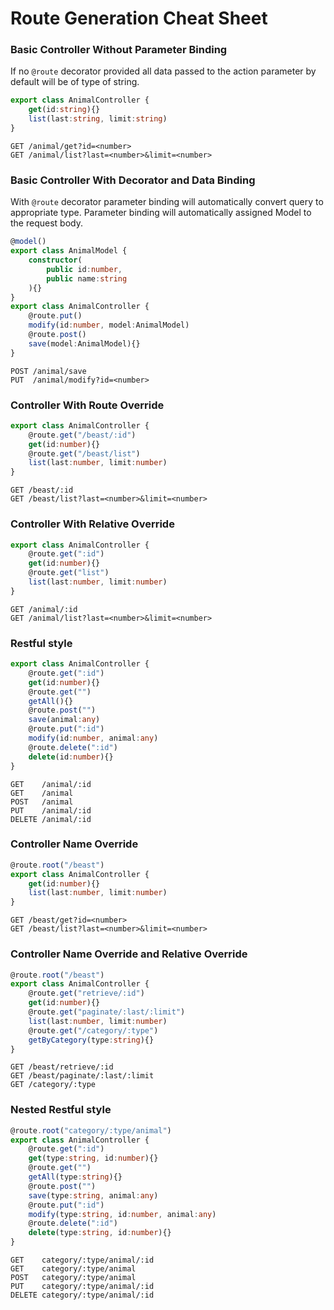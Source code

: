 # Route Generation Cheat Sheet

### Basic Controller Without Parameter Binding

If no `@route` decorator provided all data passed to the action parameter by default will be of type of string.

```typescript
export class AnimalController {
    get(id:string){}
    list(last:string, limit:string)
}
```
```
GET /animal/get?id=<number>
GET /animal/list?last=<number>&limit=<number>
```

### Basic Controller With Decorator and Data Binding

With `@route` decorator parameter binding will automatically convert query to appropriate type. Parameter binding will automatically assigned Model to the request body.

```typescript
@model()
export class AnimalModel {
    constructor(
        public id:number,
        public name:string
    ){}
}
export class AnimalController {
    @route.put()
    modify(id:number, model:AnimalModel)
    @route.post()
    save(model:AnimalModel){}
}
```
```
POST /animal/save
PUT  /animal/modify?id=<number>
```

### Controller With Route Override
```typescript
export class AnimalController {
    @route.get("/beast/:id")
    get(id:number){}
    @route.get("/beast/list")
    list(last:number, limit:number)
}
```
```
GET /beast/:id
GET /beast/list?last=<number>&limit=<number>
```

### Controller With Relative Override
```typescript
export class AnimalController {
    @route.get(":id")
    get(id:number){}
    @route.get("list")
    list(last:number, limit:number)
}
```
```
GET /animal/:id
GET /animal/list?last=<number>&limit=<number>
```


### Restful style
```typescript
export class AnimalController {
    @route.get(":id")
    get(id:number){}
    @route.get("")
    getAll(){}
    @route.post("")
    save(animal:any)
    @route.put(":id")
    modify(id:number, animal:any)
    @route.delete(":id")
    delete(id:number){}
}
```
```
GET    /animal/:id
GET    /animal
POST   /animal
PUT    /animal/:id
DELETE /animal/:id
```

### Controller Name Override
```typescript
@route.root("/beast")
export class AnimalController {
    get(id:number){}
    list(last:number, limit:number)
}
```
```
GET /beast/get?id=<number>
GET /beast/list?last=<number>&limit=<number>
```

### Controller Name Override and Relative Override
```typescript
@route.root("/beast")
export class AnimalController {
    @route.get("retrieve/:id")
    get(id:number){}
    @route.get("paginate/:last/:limit")
    list(last:number, limit:number)
    @route.get("/category/:type")
    getByCategory(type:string){}
}
```
```
GET /beast/retrieve/:id
GET /beast/paginate/:last/:limit
GET /category/:type
```

### Nested Restful style
```typescript
@route.root("category/:type/animal")
export class AnimalController {
    @route.get(":id")
    get(type:string, id:number){}
    @route.get("")
    getAll(type:string){}
    @route.post("")
    save(type:string, animal:any)
    @route.put(":id")
    modify(type:string, id:number, animal:any)
    @route.delete(":id")
    delete(type:string, id:number){}
}
```
```
GET    category/:type/animal/:id
GET    category/:type/animal
POST   category/:type/animal
PUT    category/:type/animal/:id
DELETE category/:type/animal/:id
```
